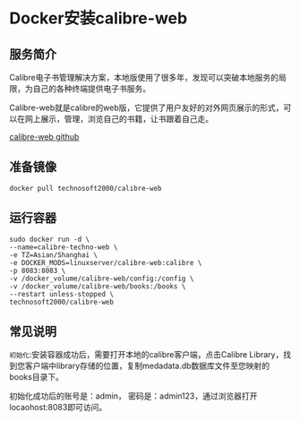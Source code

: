 # Docker安装calibre-web #
## 服务简介 ##
Calibre电子书管理解决方案，本地版使用了很多年，发现可以突破本地服务的局限，为自己的各种终端提供电子书服务。

Calibre-web就是calibre的web版，它提供了用户友好的对外网页展示的形式，可以在网上展示，管理，浏览自己的书籍，让书跟着自己走。

[calibre-web github](https://github.com/janeczku/calibre-web)

## 准备镜像 ##
    docker pull technosoft2000/calibre-web

## 运行容器 ##

    sudo docker run -d \
    --name=calibre-techno-web \
    -e TZ=Asian/Shanghai \
    -e DOCKER_MODS=linuxserver/calibre-web:calibre \
    -p 8083:8083 \
    -v /docker_volume/calibre-web/config:/config \
    -v /docker_volume/calibre-web/books:/books \
    --restart unless-stopped \
    technosoft2000/calibre-web

## 常见说明 ##
`初始化`:安装容器成功后，需要打开本地的calibre客户端，点击Calibre Library，找到您客户端中library存储的位置，复制medadata.db数据库文件至您映射的books目录下。

初始化成功后的账号是：admin，
密码是：admin123，通过浏览器打开locaohost:8083即可访问。